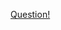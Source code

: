 <a href="https://quera.ir/problemset/contest/17676/%D8%B3%D8%A4%D8%A7%D9%84-%D8%AF%D9%88%D9%85%DB%8C%D9%86%D9%88%D9%87%D8%A7">Question!</a>